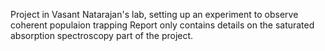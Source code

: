 Project in Vasant Natarajan's lab, setting up an experiment to observe coherent populaion trapping
Report only contains details on the saturated absorption spectroscopy part of the project.
